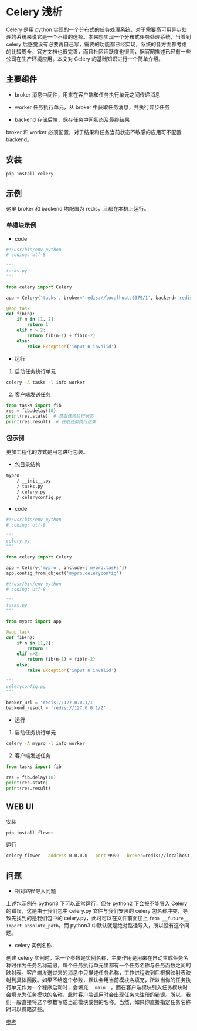 # Celery 浅析

Celery 是用 python 实现的一个分布式的任务处理系统，对于需要高可用异步处理的系统来说它是一个不错的选择。本来想实现一个分布式任务处理系统，当看到 celery 后感觉没有必要再自己写，需要的功能都已经实现，系统的各方面都考虑的比较周全，官方文档也很完善，而且社区活跃度也很高，据官网描述已经有一些公司在生产环境应用。本文对 Celery 的基础知识进行一个简单介绍。

## 主要组件

* broker 消息中间件，用来在客户端和任务执行单元之间传递消息

* worker 任务执行单元，从 broker 中获取任务消息，并执行异步任务

* backend 存储后端，保存任务中间状态及最终结果

broker 和 worker 必须配置，对于结果和任务当前状态不敏感的应用可不配置backend。

## 安装

```bash
pip install celery
```

## 示例

这里 broker 和 backend 均配置为 redis，且都在本机上运行。

### 单模块示例

* code

```python
#!/usr/bin/env python
# coding: utf-8

"""
tasks.py
"""

from celery import Celery

app = Celery('tasks', broker='redis://localhost:6379/1', backend='redis://localhost:6379/2')

@app.task
def fib(n):
    if n in [1, 2]:
        return 1
    elif n > 2:
        return fib(n-1) + fib(n-2)
    else:
        raise Exception('input n invalid')
```

* 运行

1. 启动任务执行单元

```bash
celery -A tasks -l info worker
```

2. 客户端发送任务

```python
from tasks import fib
res = fib.delay(10)
print(res.state)  # 获取任务执行状态
print(res.result)  # 获取任务执行结果
```

### 包示例

更加工程化的方式是用包进行包装。

* 包目录结构

```bash
mypro
    / __init__.py
    / tasks.py
    / celery.py
    / celeryconfig.py
```

* code

```python
#!/usr/bin/env python
# coding: utf-8

"""
celery.py
"""

from celery import Celery

app = Celery('mypro', include=['mypro.tasks'])
app.config_from_object('mypro.celeryconfig')
```

```python
#!/usr/bin/env python
# coding: utf-8

"""
tasks.py
"""

from mypro import app

@app.task
def fib(n):
    if n in [1,2]:
        return 1
    elif n>2:
        return fib(n-1) + fib(n-2)
    else:
        raise Exception('input n invalid')
```

```python
"""
celeryconfig.py
"""

broker_url = 'redis://127.0.0.1/1'
backend_result = 'redis://127.0.0.1/2'
```

* 运行

1. 启动任务执行单元

```bash
celery -A mypro -l info worker
```

2. 客户端发送任务

```python
from tasks import fib

res = fib.delay(10)
print(res.state)
print(res.result)
```

## WEB UI

安装

```bash
pip install flower
```

运行

```bash
celery flower --address 0.0.0.0 --port 9999 --broker=redis://localhost:6379/1
```

## 问题

* 相对路径导入问题

上述包示例在 python3 下可以正常运行，但在 python2 下会报不能导入 Celery 的错误，这是由于我们包中 celery.py 文件与我们安装的 celery 包名称冲突，导致先找到的是我们包中的 celery.py，此时可以在文件前面加上 `from __future__ import absolute_path`。而 python3 中默认就是绝对路径导入，所以没有这个问题。

* celery 实例名称

创建 celery 实例时，第一个参数是实例名称，主要作用是用来在自动生成任务名称时作为任务名称前缀，每个任务执行单元里都有一个任务名称与任务函数之间的映射表。客户端发送过来的消息中只描述任务名称，工作进程收到后根据映射表映射到具体函数。如果不给这个参数，默认会用当前模块名填充，所以当你的任务执行单元作为一个程序启动时，会填充 `__main__`，而在客户端模块引入任务模块时会填充为任务模块的名称，此时客户端调用时会出现任务未注册的错误。所以，我们一般直接将这个参数写成当前模块或包的名称。当然，如果你直接指定任务名称时可以忽略这些。

[参考](https://blog.csdn.net/u013148156/article/details/78528685)
